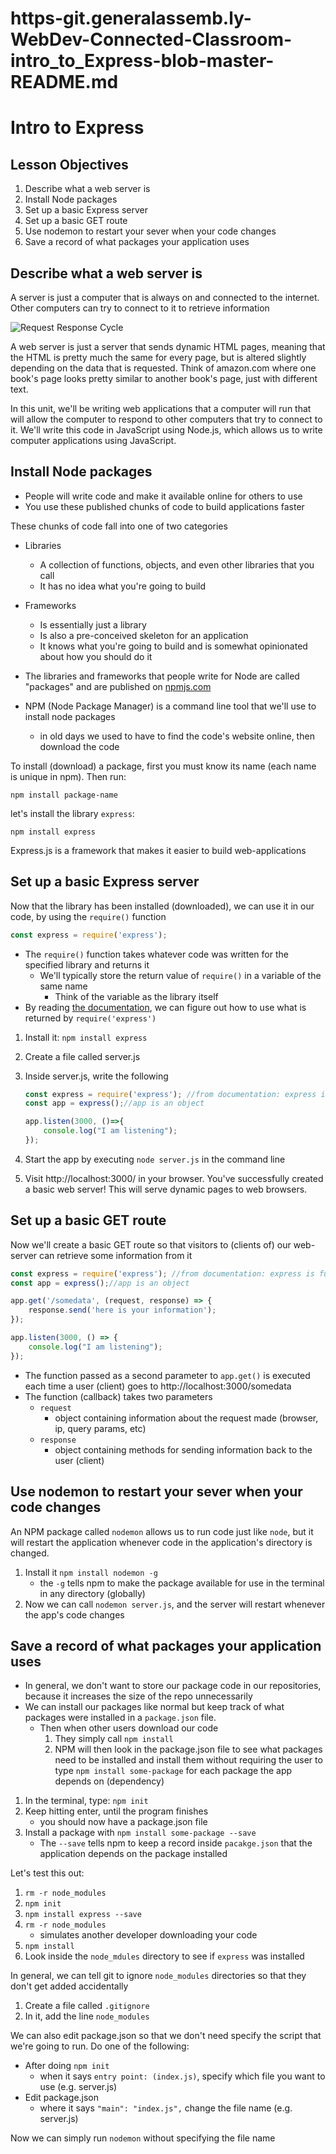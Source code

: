# https-git.generalassemb.ly-WebDev-Connected-Classroom-intro_to_Express-blob-master-README.md

# Intro to Express

## Lesson Objectives

1. Describe what a web server is
1. Install Node packages
1. Set up a basic Express server
1. Set up a basic GET route
1. Use nodemon to restart your sever when your code changes
1. Save a record of what packages your application uses

## Describe what a web server is

A server is just a computer that is always on and connected to the internet.  Other computers can try to connect to it to retrieve information

![Request Response Cycle](https://cdn.zapier.com/storage/photos/9ec65c79de8ae54080c1b417540469a6.png)

A web server is just a server that sends dynamic HTML pages, meaning that the HTML is pretty much the same for every page, but is altered slightly depending on the data that is requested.  Think of amazon.com where one book's page looks pretty similar to another book's page, just with different text.

In this unit, we'll be writing web applications that a computer will run that will allow the computer to respond to other computers that try to connect to it.  We'll write this code in JavaScript using Node.js, which allows us to write computer applications using JavaScript.

## Install Node packages

- People will write code and make it available online for others to use
- You use these published chunks of code to build applications faster

These chunks of code fall into one of two categories

- Libraries
    - A collection of functions, objects, and even other libraries that you call
    - It has no idea what you're going to build
- Frameworks
    - Is essentially just a library
    - Is also a pre-conceived skeleton for an application
    - It knows what you're going to build and is somewhat opinionated about how you should do it

- The libraries and frameworks that people write for Node are called "packages" and are published on [npmjs.com](https://www.npmjs.com/)
- NPM (Node Package Manager) is a command line tool that we'll use to install node packages
    - in old days we used to have to find the code's website online, then download the code

To install (download) a package, first you must know its name (each name is unique in npm).  Then run:

```
npm install package-name
```

let's install the library `express`:

```
npm install express
```

Express.js is a framework that makes it easier to build web-applications

## Set up a basic Express server

Now that the library has been installed (downloaded), we can use it in our code, by using the `require()` function

```javascript
const express = require('express');
```

- The `require()` function takes whatever code was written for the specified library and returns it
    - We'll typically store the return value of `require()` in a variable of the same name
        - Think of the variable as the library itself
- By reading [the documentation](https://www.npmjs.com/package/express), we can figure out how to use what is returned by  `require('express')`

1. Install it: `npm install express`
1. Create a file called server.js
1. Inside server.js, write the following

    ```javascript
    const express = require('express'); //from documentation: express is function
    const app = express();//app is an object

    app.listen(3000, ()=>{
        console.log("I am listening");
    });
    ```

1. Start the app by executing `node server.js` in the command line
1. Visit http://localhost:3000/ in your browser.  You've successfully created a basic web server!  This will serve dynamic pages to web browsers.

## Set up a basic GET route

Now we'll create a basic GET route so that visitors to (clients of) our web-server can retrieve some information from it

```javascript
const express = require('express'); //from documentation: express is function
const app = express();//app is an object

app.get('/somedata', (request, response) => {
    response.send('here is your information');
});

app.listen(3000, () => {
    console.log("I am listening");
});
```

- The function passed as a second parameter to `app.get()` is executed each time a user (client) goes to http://localhost:3000/somedata
- The function (callback) takes two parameters
    - `request`
        - object containing information about the request made (browser, ip, query params, etc)
    - `response`
        - object containing methods for sending information back to the user (client)

## Use nodemon to restart your sever when your code changes

An NPM package called `nodemon` allows us to run code just like `node`, but it will restart the application whenever code in the application's directory is changed.

1. Install it `npm install nodemon -g`
    - the `-g` tells npm to make the package available for use in the terminal in any directory (globally)
1. Now we can call `nodemon server.js`, and the server will restart whenever the app's code changes

## Save a record of what packages your application uses

- In general, we don't want to store our package code in our repositories, because it increases the size of the repo unnecessarily
- We can install our packages like normal but keep track of what packages were installed in a `package.json` file.
    - Then when other users download our code
        1. They simply call `npm install`
        1. NPM will then look in the package.json file to see what packages need to be installed and install them without requiring the user to type `npm install some-package` for each package the app depends on (dependency)

1. In the terminal, type: `npm init`
1. Keep hitting enter, until the program finishes
    - you should now have a package.json file
1. Install a package with `npm install some-package --save`
    - The `--save` tells npm to keep a record inside `pacakge.json` that the application depends on the package installed

Let's test this out:

1. `rm -r node_modules`
1. `npm init`
1. `npm install express --save`
1. `rm -r node_modules`
    - simulates another developer downloading your code
1. `npm install`
1. Look inside the `node_mdules` directory to see if `express` was installed

In general, we can tell git to ignore `node_modules` directories so that they don't get added accidentally

1. Create a file called `.gitignore`
1. In it, add the line `node_modules`

We can also edit package.json so that we don't need specify the script that we're going to run.  Do one of the following:

- After doing `npm init`
    - when it says `entry point: (index.js)`, specify which file you want to use (e.g. server.js)
- Edit package.json
    - where it says `"main": "index.js",` change the file name (e.g. server.js)

Now we can simply run `nodemon` without specifying the file name
